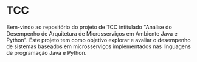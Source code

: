 # TCC
Bem-vindo ao repositório do projeto de TCC intitulado "Análise do Desempenho de Arquitetura de Microsserviços em Ambiente Java e Python". Este projeto tem como objetivo explorar e avaliar o desempenho de sistemas baseados em microsserviços implementados nas linguagens de programação Java e Python.
